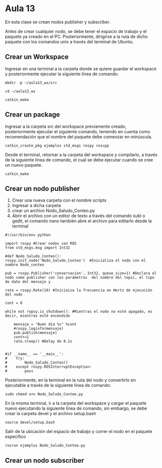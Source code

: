 <h1>Aula 13</h1>

En esta clase se crean nodos publisher y subscriber.

Antes de crear cualquier nodo, se debe tener el espacio de trabajo y el paquete ya creado en el PC. Posteriormente, dirigirse a la ruta de dicho paquete con los comandos unix a través del terminal de Ubuntu.

<h2>Crear un Workspace</h2>

Ingresar en una terminal a la carpeta donde se quiere guardar el workspace y posteriormente ejecutar la siguiente línea de comando:

```
mkdir -p ~/aula13_ws/src

cd ~/aula13_ws

catkin_make
```
<h2>Crear un package</h2>

Ingresar a la carpeta src del workspace previamente creado, posteriormente ejecutar el siguiente comando, teniendo en cuenta como recomendación que el nombre del paquete debe comenzar en minúscula.

```
catkin_create_pkg ejemplos std_msgs rospy roscpp
```

Desde el terminal, retornar a la carpeta del workspace y compilarlo, a través de la siguiente línea de comando, el cual se debe ejecutar cuando se cree un nuevo paquete.

```
catkin_make
```

<h2>Crear un nodo publisher</h2>

1. Crear una nueva carpeta con el nombre scripts
2. Ingresar a dicha carpeta
3. crear un archivo Nodo_Saludo_Conteo.py
4. Abrir el archivo con un editor de texto a través del comando subl o gedit, el comando nano también abre el archivo para editarlo desde la terminal

```
#!/usr/bin/env python

import rospy #Crear nodos con ROS
from std_msgs.msg import Int32

#def Nodo_Saludo_Conteo():
rospy.init_node('Nodo_Saludo_Conteo')  #Inicializa el nodo con el nombre Nodo_conteo

pub = rospy.Publisher('conversacion', Int32, queue_size=1) #Declara el nodo como publisher con los parámetros  del nombre del topic, el tipo de dato del mensaje y 

rate = rospy.Rate(10) #Iniciaiza la frecuencia en Hertz de ejecución del nodo

cont = 0

while not ropsy.is_shutdown(): #Mientras el nodo no esté apagado, es decir, mientras esté encendido

    mensaje = "Buen día %s" %cont
    #rospy.loginfo(mensaje)
    pub.publish(mensaje)
    cont+=1
    rate.sleep() #Delay de 0.1s


#if __name__ == '__main__':
#    try:
#        Nodo_Saludo_Conteo()
#    except rospy.ROSInterruptException:
#        pass
```

Posteriormente, en la terminal en la ruta del nodo y convertirlo en ejecutable a través de la siguiente línea de comando:

```
sudo chmod u+x Nodo_Saludo_Conteo.py
```

En la misma terminal, ir a la carpeta del workspace y cargar el paquete nuevo ejecutando la siguiente línea de comando, sin embargo, se debe crear la carpeta devel y el archivo setup.bash

```
source devel/setup.bash
```
Salir de la ubicación del espacio de trabajo y correr el nodo en el paquete específico
```
rosrun ejemplos Nodo_Saludo_Conteo.py
```


<h2>Crear un nodo subscriber</h2>